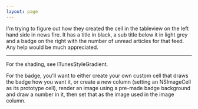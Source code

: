 ```yaml
---
layout: page
---
```




I'm trying to figure out how they created the cell in the tableview on the left hand side in news fire.  It has a title in black, a sub title below it in light grey and a badge on the right with the number of unread articles for that feed.  Any help would be much appreciated.

----

For the shading, see ITunesStyleGradient.

For the badge, you'll want to either create your own custom cell that draws the badge how you want it, or create a new column (setting an NSImageCell as its prototype cell),   render an image using a pre-made badge background and draw a number in it, then set that as the image used in the image column.
